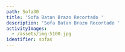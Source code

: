 ```yaml
---
path: Sofa30
title: 'Sofa Batan Brazo Recortado '
description: 'Sofa Batan Brazo Recortado '
activityImages:
  - /assets/img-5100.jpg
identifier: sofas
---
```



